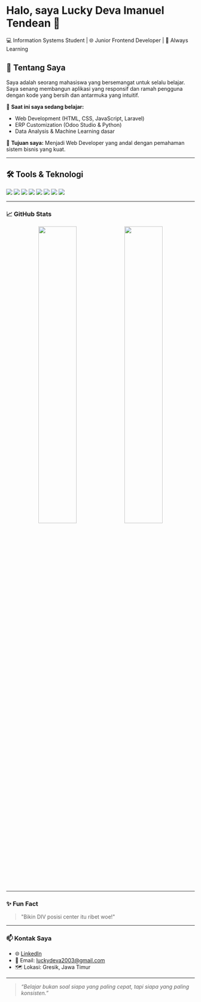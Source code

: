 # Halo, saya Lucky Deva Imanuel Tendean 👋

💻 Information Systems Student | 🌐 Junior Frontend Developer | 🎯 Always Learning

## 🚀 Tentang Saya
Saya adalah seorang mahasiswa yang bersemangat untuk selalu belajar. Saya senang membangun aplikasi yang responsif dan ramah pengguna dengan kode yang bersih dan antarmuka yang intuitif.

🔭 **Saat ini saya sedang belajar:**
- Web Development (HTML, CSS, JavaScript, Laravel)
- ERP Customization (Odoo Studio & Python)
- Data Analysis & Machine Learning dasar

🎯 **Tujuan saya:** Menjadi Web Developer yang andal dengan pemahaman sistem bisnis yang kuat.

---

## 🛠️ Tools & Teknologi

  <img src="https://img.shields.io/badge/Code-PHP-informational?style=flat&logo=php&logoColor=white&color=777BB4" />
  <img src="https://img.shields.io/badge/Framework-Laravel-informational?style=flat&logo=laravel&logoColor=white&color=FF2D20" />
  <img src="https://img.shields.io/badge/Odoo-ERP-purple?style=flat&logo=odoo&logoColor=white&color=714B67" />
  <img src="https://img.shields.io/badge/Python-informational?style=flat&logo=python&logoColor=white&color=3776AB" />
  <img src="https://img.shields.io/badge/HTML-informational?style=flat&logo=html5&logoColor=white&color=E34F26" />
  <img src="https://img.shields.io/badge/CSS-informational?style=flat&logo=css3&logoColor=white&color=1572B6" />
  <img src="https://img.shields.io/badge/JavaScript-informational?style=flat&logo=javascript&logoColor=white&color=F7DF1E" />
  <img src="https://img.shields.io/badge/VSCode-Editor-blue?style=flat&logo=visualstudiocode&logoColor=white&color=007ACC" />

---

### 📈 GitHub Stats

<p align="center">
  <img src="https://github-readme-stats.vercel.app/api?username=deva-lucky&show_icons=true&theme=tokyonight" width="45%" />
  <img src="https://github-readme-streak-stats.herokuapp.com/?user=deva-lucky&theme=tokyonight" width="45%" />
</p>

---

### ✨ Fun Fact

> "Bikin DIV posisi center itu ribet woe!"

---

### 📫 Kontak Saya

- 🌐 [LinkedIn](https://www.linkedin.com/in/luckydeva/)
- 📧 Email: luckydeva2003@gmail.com
- 🗺️ Lokasi: Gresik, Jawa Timur

---

> *“Belajar bukan soal siapa yang paling cepat, tapi siapa yang paling konsisten.”*
<!--
**luckydeva03/luckydeva03** is a ✨ _special_ ✨ repository because its `README.md` (this file) appears on your GitHub profile.

Here are some ideas to get you started:

- 🔭 I’m currently working on ...
- 🌱 I’m currently learning ...
- 👯 I’m looking to collaborate on ...
- 🤔 I’m looking for help with ...
- 💬 Ask me about ...
- 📫 How to reach me: ...
- 😄 Pronouns: ...
- ⚡ Fun fact: ...
-->
